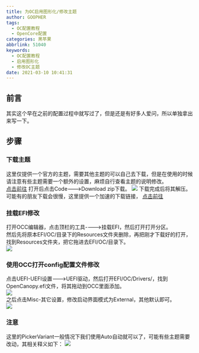```yaml
---
title: 为OC启用图形化/修改主题
author: GOOPHER
tags:
  - OC配置教程
  - OpenCore配置
categories: 黑苹果
abbrlink: 51040
keywords:
  - OC配置教程
  - 启用图形化
  - 修改OC主题
date: 2021-03-10 10:41:31
---
```

## 前言
其实这个早在之前的配置过程中就写过了，但是还是有好多人爱问，所以单独拿出来写一下。  
## 步骤
### 下载主题
这里仅提供一个官方的主题，需要其他主题的可以自己去下载，但是在使用的时候请注意有些主题需要一个额外的设置，麻烦自行查看主题的说明修改。  
[点击前往](https://github.com/acidanthera/OcBinaryData) 打开后点击Code--->Download zip下载。  ![](https://cdn.jsdelivr.net/gh/Goopher97/tuchuang@main/img/1615343085000.png) 下载完成后将其解压。  
可能有的朋友下载会很慢，这里提供一个加速的下载链接， [点击前往](https://github.91chifun.workers.dev//https://github.com/acidanthera/OcBinaryData/archive/master.zip)  
### 挂载EFI修改
打开OCC编辑器，点击顶栏的工具---->挂载EFI，然后打开打开分区。  
然后先将原本EFI/OC/目录下的Resources文件夹删除，再把刚才下载好的打开，找到Resources文件夹，把它拖进去EFI/OC/目录下。  
![](https://cdn.jsdelivr.net/gh/Goopher97/tuchuang@main/img/1615343537000.png)  
### 使用OCC打开config配置文件修改
点击UEFI-UEFI设置--->UEFI驱动，然后打开EFI/OC/Drivers/，找到OpenCanopy.efi文件，将其拖动到OCC里面添加。  
![](https://cdn.jsdelivr.net/gh/Goopher97/tuchuang@main/img/1615343756000.png)  
之后点击Misc-其它设置，修改启动界面模式为External，其他默认即可。  
![](https://cdn.jsdelivr.net/gh/Goopher97/tuchuang@main/img/1615343917000.png)  
### 注意
这里的PickerVariant一般情况下我们使用Auto自动就可以了，可能有些主题需要改动，其相关释义如下：
![](https://cdn.jsdelivr.net/gh/Goopher97/tuchuang@main/img/1615344075000.png)